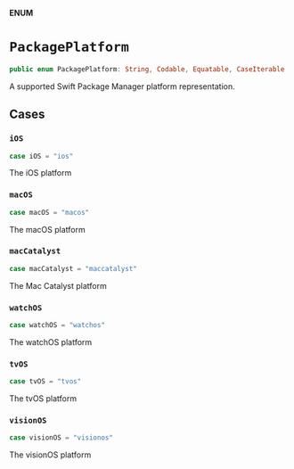 **ENUM**

# `PackagePlatform`

```swift
public enum PackagePlatform: String, Codable, Equatable, CaseIterable
```

A supported Swift Package Manager platform representation.

## Cases
### `iOS`

```swift
case iOS = "ios"
```

The iOS platform

### `macOS`

```swift
case macOS = "macos"
```

The macOS platform

### `macCatalyst`

```swift
case macCatalyst = "maccatalyst"
```

The Mac Catalyst platform

### `watchOS`

```swift
case watchOS = "watchos"
```

The watchOS platform

### `tvOS`

```swift
case tvOS = "tvos"
```

The tvOS platform

### `visionOS`

```swift
case visionOS = "visionos"
```

The visionOS platform
